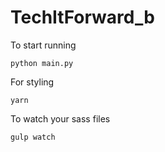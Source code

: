 # TechItForward_b

To start running
```
python main.py
```

For styling
```
yarn
```

To watch your sass files
```
gulp watch
```

